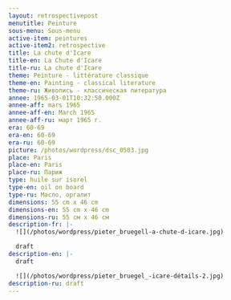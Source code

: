 ```yaml
---
layout: retrospectivepost
menutitle: Peinture
sous-menu: Sous-menu
active-item: peintures
active-item2: retrospective
title: La chute d'Icare
title-en: La Chute d'Icare
title-ru: La chute d'Icare
theme: Peinture - littérature classique
theme-en: Painting - classical literature
theme-ru: Живопись - классическая литература
annee: 1965-03-01T10:32:50.000Z
annee-aff: mars 1965
annee-aff-en: March 1965
annee-aff-ru: март 1965 г.
era: 60-69
era-en: 60-69
era-ru: 60-69
picture: /photos/wordpress/dsc_0503.jpg
place: Paris
place-en: Paris
place-ru: Париж
type: huile sur isorel
type-en: oil on board
type-ru: Масло, оргалит
dimensions: 55 cm x 46 cm
dimensions-en: 55 cm x 46 cm
dimensions-ru: 55 см x 46 см
description-fr: |-
  ![](/photos/wordpress/pieter_bruegell-a-chute-d-icare.jpg)

  draft
description-en: |-
  draft

  ![](/photos/wordpress/pieter_bruegel_-icare-détails-2.jpg)
description-ru: draft
---
```

